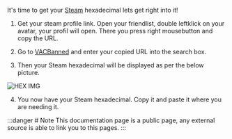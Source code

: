 It's time to get your [Steam](https://store.steampowered.com/) hexadecimal lets get right into it!

1. Get your steam profile link. Open your friendlist, double leftklick on your avatar, your profil will open. There you press right mousebutton and copy the URL.

2. Go to [VACBanned](http://www.vacbanned.com/) and enter your copied URL into the search box.

3. Then your Steam hexadecimal will be displayed as per the below picture.

![HEX IMG](https://faxes.zone/i/d6vll.png)

4. You now have your Steam hexadecimal. Copy it and paste it where you are needing it.

:::danger
    # Note
    This documentation page is a public page, any external source is able to link you to this pages.
:::
